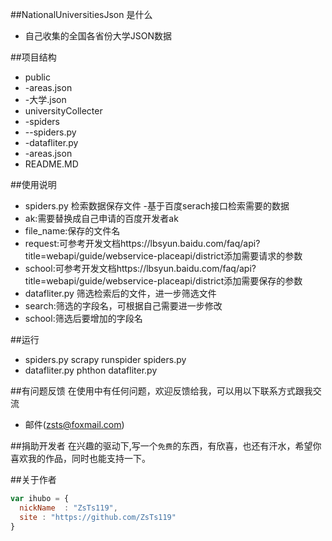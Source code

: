 ##NationalUniversitiesJson 是什么

- 自己收集的全国各省份大学JSON数据

##项目结构
- public
- -areas.json
- -大学.json
- universityCollecter
- -spiders
- --spiders.py
- -datafliter.py
- -areas.json
- README.MD

##使用说明
- spiders.py 检索数据保存文件 -基于百度serach接口检索需要的数据
- ak:需要替换成自己申请的百度开发者ak
- file_name:保存的文件名
- request:可参考开发文档https://lbsyun.baidu.com/faq/api?title=webapi/guide/webservice-placeapi/district添加需要请求的参数
- school:可参考开发文档https://lbsyun.baidu.com/faq/api?title=webapi/guide/webservice-placeapi/district添加需要保存的参数
- datafliter.py 筛选检索后的文件，进一步筛选文件
- search:筛选的字段名，可根据自己需要进一步修改
- school:筛选后要增加的字段名

##运行
- spiders.py scrapy runspider spiders.py
- datafliter.py phthon datafliter.py

##有问题反馈
在使用中有任何问题，欢迎反馈给我，可以用以下联系方式跟我交流

- 邮件(zsts@foxmail.com)

##捐助开发者
在兴趣的驱动下,写一个`免费`的东西，有欣喜，也还有汗水，希望你喜欢我的作品，同时也能支持一下。

##关于作者

```javascript
var ihubo = {
  nickName  : "ZsTs119",
  site : "https://github.com/ZsTs119"
}
```
